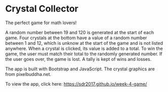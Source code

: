 # Crystal Collector

The perfect game for math lovers! 

A random number between 19 and 120 is generated at the start of each game. Four crystals at the bottom have a value of a random number between 1 and 12, which is unknow at the start of the game and is not listed anywhere. When a crystal is clicked, its value is added to a total. To win the game, the user must match their total to the randomly generated number. If the user goes over, the game is lost. A tally is kept of wins and losses. 

The app is built with Bootstrap and JavaScript. The crystal graphics are from pixelbuddha.net.

To view the app, click here: https://sdr2017.github.io/week-4-game/